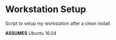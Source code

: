 Workstation Setup
=================

Script to setup my workstation after a clean install.

**ASSUMES** Ubuntu 16.04